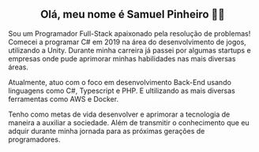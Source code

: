 <h2 align="center">Olá, meu nome é Samuel Pinheiro 👋👋</h2>

<p> Sou um Programador Full-Stack apaixonado pela resolução de problemas! Comecei a programar C# em 2019 na área do desenvolvimento de jogos, utilizando a Unity. Durante minha carreira já passei por algumas startups e empresas onde pude aprimorar minhas habilidades nas mais diversas áreas.

Atualmente, atuo com o foco em desenvolvimento Back-End usando linguagens como C#, Typescript e PHP. E ultilizando as mais diversas ferramentas como AWS e Docker.

Tenho como metas de vida desenvolver e aprimorar a tecnologia de maneira a auxiliar a sociedade. Além de transmitir o conhecimento que eu adquir durante minha jornada para as próximas gerações de programadores.
</p>
